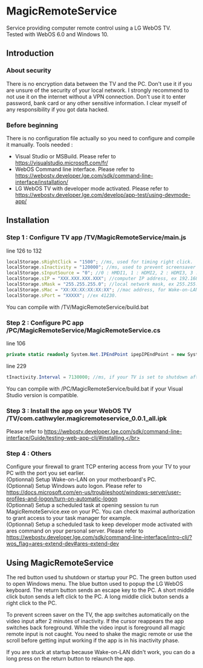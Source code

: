 # MagicRemoteService</br>
Service providing computer remote control using a LG WebOS TV.</br>
Tested with WebOS 6.0 and Windows 10.</br>

## Introduction

### About security</br>
There is no encryption data between the TV and the PC. Don't use it if you are unsure of the security of your local network. I strongly recommend to not use it on the internet without a VPN connection. Don't use it to enter password, bank card or any other sensitive information. I clear myself of any responsibility if you got data hacked.

### Before beginning</br>
There is no configuration file actually so you need to configure and compile it manually. Tools needed :</br>
- Visual Studio or MSBuild. Please refer to https://visualstudio.microsoft.com/fr/</br>
- WebOS Command line interface. Please refer to https://webostv.developer.lge.com/sdk/command-line-interface/installation/</br>
- LG WebOS TV with developer mode activated. Please refer to https://webostv.developer.lge.com/develop/app-test/using-devmode-app/</br>

## Installation

### Step 1 : Configure TV app /TV/MagicRemoteService/main.js</br>

line 126 to 132</br>
```js
localStorage.sRightClick = "1500"; //ms, used for timing right click.
localStorage.sInactivity = "120000"; //ms, used to prevent screensaver and automatically switch on the video input.
localStorage.sInputSource = "0"; //0 : HMDI1, 1 : HDMI2, 2 : HDMI3, 3 : HDMI4, 4 : COMP1, 5 : AV1, 6 : AV2.
localStorage.sIP = "XXX.XXX.XXX.XXX"; //computer IP address, ex 192.168.1.12.
localStorage.sMask = "255.255.255.0"; //local network mask, ex 255.255.255.0, for Wake-on-LAN.
localStorage.sMac = "XX:XX:XX:XX:XX:XX"; //mac address, for Wake-on-LAN.
localStorage.sPort = "XXXXX"; //ex 41230.
```

You can compile with /TV/MagicRemoteService/build.bat</br>

### Step 2 : Configure PC app /PC/MagicRemoteService/MagicRemoteService.cs</br>

line 106</br>
```c#
private static readonly System.Net.IPEndPoint ipepIPEndPoint = new System.Net.IPEndPoint(System.Net.IPAddress.Any, XXXXX); //same as localStorage.sPort.
```

line 229</br>
```c#
tInactivity.Interval = 7130000; //ms, if your TV is set to shutdown after 2, 4 or 6 hours
```

You can compile with /PC/MagicRemoteService/build.bat if your Visual Studio version is compatible.</br>

### Step 3 : Install the app on your WebOS TV /TV/com.cathwyler.magicremoteservice_0.0.1_all.ipk</br>
Please refer to https://webostv.developer.lge.com/sdk/command-line-interface/Guide/testing-web-app-cli/#installing.</br>

### Step 4 : Others
Configure your firewall to grant TCP entering access from your TV to your PC with the port you set earlier.</br>
(Optionnal) Setup Wake-on-LAN on your motherboard's PC.</br>
(Optionnal) Setup Windows auto logon. Please refer to https://docs.microsoft.com/en-us/troubleshoot/windows-server/user-profiles-and-logon/turn-on-automatic-logon</br>
(Optionnal) Setup a scheduled task at opening session tu run MagicRemoteService.exe on your PC. You can check maximal authorization to grant access to your task manager for example.</br>
(Optionnal) Setup a scheduled task to keep developer mode activated with ares command on your personal server. Please refer to https://webostv.developer.lge.com/sdk/command-line-interface/intro-cli/?wos_flag=ares-extend-dev#ares-extend-dev</br>

## Using MagicRemoteService
The red button used tu shutdown or startup your PC.
The green button used to open Windows menu.
The blue button used to popup the LG WebOS keyboard.
The return button sends an escape key to the PC.
A short middle click buton sends a left click to the PC.
A long middle click buton sends a right click to the PC.

To prevent screen saver on the TV, the app switches automatically on the video input after 2 minutes of inactivity. If the cursor reappears the app switches back foreground. While the video input is foreground all magic remote input is not caught. You need to shake the magic remote or use the scroll before getting input working if the app is in his inactivity phase.

If you are stuck at startup because Wake-on-LAN didn't work, you can do a long press on the return button to relaunch the app.
